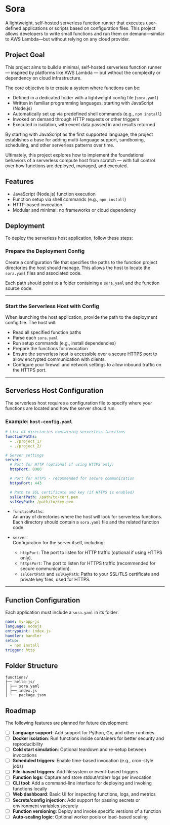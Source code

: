 # Sora

A lightweight, self-hosted serverless function runner that executes user-defined applications or scripts based on configuration files. This project allows developers to write small functions and run them on demand—similar to AWS Lambda—but without relying on any cloud provider.

## Project Goal

This project aims to build a minimal, self-hosted serverless function runner — inspired by platforms like AWS Lambda — but without the complexity or dependency on cloud infrastructure.

The core objective is to create a system where functions can be:

- Defined in a dedicated folder with a lightweight config file (`sora.yaml`)
- Written in familiar programming languages, starting with JavaScript (Node.js)
- Automatically set up via predefined shell commands (e.g., `npm install`)
- Invoked on demand through HTTP requests or other triggers
- Executed in isolation, with event data passed in and results returned

By starting with JavaScript as the first supported language, the project establishes a base for adding multi-language support, sandboxing, scheduling, and other serverless patterns over time.

Ultimately, this project explores how to implement the foundational behaviors of a serverless compute host from scratch — with full control over how functions are deployed, managed, and executed.

## Features

- JavaScript (Node.js) function execution
- Function setup via shell commands (e.g., `npm install`)
- HTTP-based invocation
- Modular and minimal: no frameworks or cloud dependency

## Deployment

To deploy the serverless host application, follow these steps:

### Prepare the Deployment Config

Create a configuration file that specifies the paths to the function project directories the host should manage. This allows the host to locate the `sora.yaml` files and associated code.

Each path should point to a folder containing a `sora.yaml` and the function source code.

---

### Start the Serverless Host with Config

When launching the host application, provide the path to the deployment config file. The host will:

- Read all specified function paths
- Parse each `sora.yaml`
- Run setup commands (e.g., install dependencies)
- Prepare the functions for invocation
- Ensure the serverless host is accessible over a secure HTTPS port to allow encrypted communication with clients.
- Configure your firewall and network settings to allow inbound traffic on the HTTPS port.

---

## Serverless Host Configuration

The serverless host requires a configuration file to specify where your functions are located and how the server should run.

### Example: `host-config.yaml`

```yaml
# List of directories containing serverless functions
functionPaths:
  - ./project_1/
  - ./project_2/

# Server settings
server:
  # Port for HTTP (optional if using HTTPS only)
  httpPort: 8080

  # Port for HTTPS - recommended for secure communication
  httpsPort: 443

  # Path to SSL certificate and key (if HTTPS is enabled)
  sslCertPath: /path/to/cert.pem
  sslKeyPath: /path/to/key.pem
```

- `functionPaths`:  
  An array of directories where the host will look for serverless functions. Each directory should contain a `sora.yaml` file and the related function code.

- `server`:  
  Configuration for the server itself, including:
  - `httpPort`: The port to listen for HTTP traffic (optional if using HTTPS only).
  - `httpsPort`: The port to listen for HTTPS traffic (recommended for secure communication).
  - `sslCertPath` and `sslKeyPath`: Paths to your SSL/TLS certificate and private key files, used for HTTPS.
    
---

## Function Configuration

Each application must include a `sora.yaml` in its folder:

```yaml
name: my-app-js
language: nodejs
entrypoint: index.js
handler: handler
setup:
  - npm install
trigger: http
```

## Folder Structure
```
functions/
├── hello-js/
│ ├── sora.yaml
│ ├── index.js
│ └── package.json
```


## Roadmap

The following features are planned for future development:

- [ ] **Language support**: Add support for Python, Go, and other runtimes
- [ ] **Docker isolation**: Run functions inside containers for better security and reproducibility
- [ ] **Cold start simulation**: Optional teardown and re-setup between invocations
- [ ] **Scheduled triggers**: Enable time-based invocation (e.g., cron-style jobs)
- [ ] **File-based triggers**: Add filesystem or event-based triggers
- [ ] **Function logs**: Capture and store stdout/stderr logs per invocation
- [ ] **CLI tool**: Add a command-line interface for deploying and invoking functions locally
- [ ] **Web dashboard**: Basic UI for inspecting functions, logs, and metrics
- [ ] **Secrets/config injection**: Add support for passing secrets or environment variables securely
- [ ] **Function versioning**: Deploy and invoke specific versions of a function
- [ ] **Auto-scaling logic**: Optional worker pools or load-based scaling
